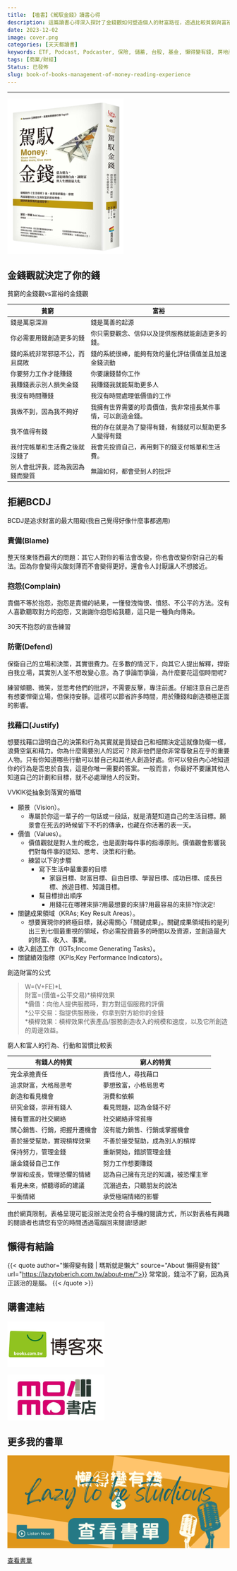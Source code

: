 ```yaml
---
title: 【嗑書】《駕馭金錢》讀書心得
description: 這篇讀書心得深入探討了金錢觀如何塑造個人的財富路徑，透過比較貧窮與富裕的金錢觀念，作者揭示了思維方式對於財務狀況的深遠影響。文章進一步討論了避免四大行為障礙—責備、抱怨、防衛和找藉口，這些都是追求財富時的主要阻礙。透過實用的財富創造公式和行動指南，讀者被引導思考如何透過實現個人願景、價值觀和關鍵成果領域來有效創造和管理財富。此外，文章也提供了具體的練習和策略，幫助讀者學習如何將金錢有效利用，實現財務自由和生活的最大價值。
date: 2023-12-02
image: cover.png
categories: [天天都讀書]
keywords: ETF, Podcast, Podcaster, 保險, 儲蓄, 台股, 基金, 懶得變有錢, 房地產, 投資, 投資理財, 支出, 收入, 理財, 理財規劃, 瑪斯理財兩三事, 稅務, 總體經濟, 美股, 職涯心得, 股利收入, 複委託, 記帳, 讀書心得, 財務規劃, 財商, 貸款, 資產配置, 退休規劃, 開源節流
tags: [商業/財經]
Status: 已發佈
slug: book-of-books-management-of-money-reading-experience
---
```


---
![文末置底有購書連結](img_10.png)

## 金錢觀就決定了你的錢

貧窮的金錢觀vs富裕的金錢觀

| 貧窮 | 富裕 |
| --- | --- |
| 錢是萬惡深淵 | 錢是萬善的起源 |
| 你必需要用錢創造更多的錢 | 你只需要觀念、信仰以及提供服務就能創造更多的錢。 |
| 錢的系統非常邪惡不公，而且腐敗 | 錢的系統很棒，能夠有效的量化評估價值並且加速金錢流動 |
| 你要努力工作才能賺錢 | 你要讓錢替你工作 |
| 我賺錢表示別人損失金錢 | 我賺錢我就能幫助更多人 |
|  我沒有時間賺錢 | 我沒有時間處理低價值的工作 |
| 我做不到，因為我不夠好 | 我擁有世界需要的珍貴價值，我非常擅長某件事情，可以創造金錢。 |
| 我不值得有錢 | 我的存在就是為了變得有錢，有錢就可以幫助更多人變得有錢 |
| 我付完帳單和生活費之後就沒錢了 | 我會先投資自己，再用剩下的錢支付帳單和生活費。 |
| 別人會批評我，認為我因為錢而變質 | 無論如何，都會受到人的批評 |

## 拒絕BCDJ

BCDJ是追求財富的最大阻礙(我自己覺得好像什麼事都適用)

### 責備(Blame)

整天怪東怪西最大的問題：其它人對你的看法會改變，你也會改變你對自己的看法。因為你會變得尖酸刻薄而不會變得更好。還會令人討厭讓人不想接近。

### 抱怨(Complain)

責備不等於抱怨，抱怨是責備的結果，一懂發洩悔恨、憤怒、不公平的方法。沒有人喜歡聽取對方的抱怨，又謝謝你抱怨給我聽，這只是一種負向傳染。

30天不抱怨的宣告練習

### 防衛(Defend)

保衛自己的立場和決策，其實很費力。在多數的情況下，向其它人提出解釋，捍衛自我立場，其實別人並不想改變心意。為了爭論而爭論，為什麼要花這個時間呢?

練習傾聽、微笑，並思考他們的批評，不需要反擊，專注前進。仔細注意自己是否有想要悍衛立場，但保持安靜。這樣可以節省許多時間，用於賺錢和創造積極正面的影響。

### 找藉口(Justify)

想要找藉口證明自己的決策和行為其實就是質疑自己和相關決定這就像防衛一樣，浪費空氣和精力。你為什麼需要別人的認可？除非他們是你非常尊敬且在乎的重要人物。只有你知道哪些行動可以替自己和其他人創造好處。你可以發自內心地知道你的行為是否忠於自我，這是你唯一需要的答案。一般而言，你最好不要讓其他人知道自己的計劃和目標，就不必處理他人的反對。

VVKIK從抽象到落實的循環

- 願景（Vision）。
    - 專屬於你這一輩子的一句話或一段話，就是清楚知道自己的生活目標。願景會在死去的時候留下不朽的傳承，也藏在你活著的表一天。
- 價值（Values）。
    - 價值觀就是對人生的概念，也是面對每件事的指導原則。價值觀會影響我們對每件事的認知、思考、決策和行動。
    - 練習以下的步驟
        - 寫下生活中最重要的目標
            - 家庭目標、財富目標、自由目標、學習目標、成功目標、成長目標、旅遊目標、知識目標。
        - 幫目標排出順序
            - 用錢花在哪裡來排?用最想要的來排?用最容易的來排?你決定!
- 關鍵成果領域（KRAs; Key Result Areas）。
    - 想要實現你的終極目標，就必需關心「關鍵成果」。關鍵成果領域指的是列出三到七個最重視的領域，你必需投資最多的時間以及資源，並創造最大的財富、收入、事業。
- 收入創造工作（IGTs;Income Generating Tasks）。
- 關鍵績效指標（KPIs;Key Performance Indicators）。

創造財富的公式


>W=(V+FE)*L<br/>
財富=(價值+公平交易)*槓桿效果<br/>
*價值：向他人提供服務時，對方對這個服務的評價<br/>
*公平交易：指提供服務後，你拿到對方給你的金錢<br/>
*槓桿效果：槓桿效果代表產品/服務創造收入的規模和速度，以及它所創造的周邊效益。


窮人和富人的行為、行動和習慣比較表

| 有錢人的特質 | 窮人的特質 |
| --- | --- |
| 完全承擔責任 | 責怪他人，尋找藉口 |
| 追求財富，大格局思考 | 夢想致富，小格局思考 |
| 創造和看見機會 | 消費和依賴 |
| 研究金錢，崇拜有錢人 | 看見問題，認為金錢不好 |
| 擁有豐富的社交網絡 | 社交網絡非常貧瘠 |
| 關心銷售、行銷，把握升遷機會 | 沒有能力銷售、行銷或掌握機會 |
| 善於接受幫助，實現槓桿效果 | 不善於接受幫助，成為別人的槓桿 |
| 保持努力，管理金錢 | 重新開始，錯誤管理金錢 |
| 讓金錢替自己工作 | 努力工作想要賺錢 |
| 學習和成長，管理恐懼的情緒 | 認為自己擁有充足的知識，被恐懼主宰 |
| 看見未來，傾聽導師的建議 | 沉溺過去，只聽朋友的說法 |
| 平衡情緒 | 承受極端情緒的影響 |

由於網頁限制，表格呈現可能沒辦法完全符合手機的閱讀方式，所以對表格有興趣的閱讀者也請您有空的時間透過電腦回來閱讀!感謝!

## 懶得有結論

{{< quote author="懶得變有錢 | 瑪斯就是懶大" source="About 懶得變有錢" url="https://lazytoberich.com.tw/about-me/">}}
常常說，錢治不了窮，因為真正該治的是腦。
{{< /quote >}}


## 購書連結
[![博客來買《駕馭金錢：借力使力，創造財務自由，讓財富與人生價值最大化》](books.png)](https://www.books.com.tw/exep/assp.php/shamangels/products/0010823445?utm_source=shamangels&utm_medium=ap-books&utm_content=recommend&utm_campaign=ap-202406)

[![推薦到momo買《駕馭金錢：借力使力，創造財務自由，讓財富與人生價值最大化》](momobooks.png)](https://www.momoshop.com.tw/goods/GoodsDetail.jsp?i_code=12360259&Area=search&oid=1_1&cid=index&kw=%E9%A7%95%E9%A6%AD%E9%87%91%E9%8C%A2&memid=6000021729&cid=apuad&oid=1&osm=league)
## 更多我的書單

[![查看書單](Lazy_to_be_studious.png)]((https://lazytoberich.com.tw/reading-list/))

[查看書單](https://lazytoberich.com.tw/reading-list/)